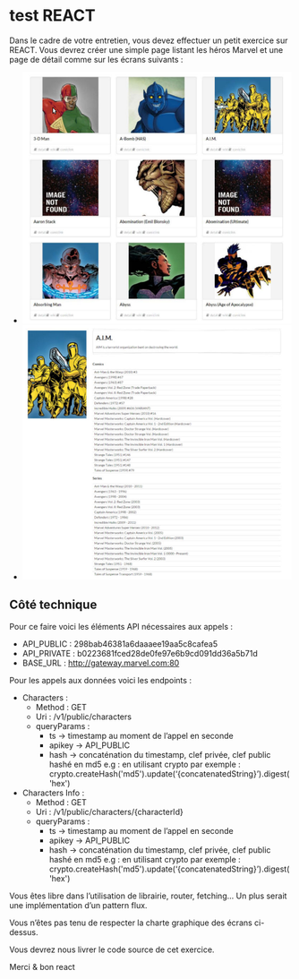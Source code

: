 # test REACT

Dans le cadre de votre entretien, vous devez effectuer un petit exercice sur REACT.
Vous devrez créer une simple page listant les héros Marvel et une page de détail comme sur les écrans suivants :

- [![Liste des super héros](https://raw.githubusercontent.com/niux3/ventes-privees/master/index-heros.jpg)](https://raw.githubusercontent.com/niux3/ventes-privees/master/index-heros.jpg)
- [![Liste des super héros](https://raw.githubusercontent.com/niux3/ventes-privees/master/fiche-identite.jpg)](https://raw.githubusercontent.com/niux3/ventes-privees/master/fiche-identite.jpg)

## Côté technique

Pour ce faire voici les éléments API nécessaires aux appels :

- API_PUBLIC : 298bab46381a6daaaee19aa5c8cafea5
- API_PRIVATE : b0223681fced28de0fe97e6b9cd091dd36a5b71d
- BASE_URL : http://gateway.marvel.com:80

Pour les appels aux données voici les endpoints :
- Characters :
    - Method : GET
    - Uri : /v1/public/characters
    - queryParams :
        - ts -> timestamp au moment de l’appel en seconde
        - apikey -> API_PUBLIC
        - hash -> concaténation du timestamp, clef privée, clef public hashé en md5
e.g : en utilisant crypto par exemple : crypto.createHash('md5').update(‘{concatenatedString}’).digest('hex')
- Characters Info :
    - Method : GET
    - Uri : /v1/public/characters/{characterId}
    - queryParams :
        - ts -> timestamp au moment de l’appel en seconde
        - apikey -> API_PUBLIC
        - hash -> concaténation du timestamp, clef privée, clef public hashé en md5
e.g : en utilisant crypto par exemple : crypto.createHash('md5').update(‘{concatenatedString}’).digest('hex')

Vous êtes libre dans l’utilisation de librairie, router, fetching...
Un plus serait une implémentation d’un pattern flux.

Vous n’êtes pas tenu de respecter la charte graphique des écrans ci-dessus.

Vous devrez nous livrer le code source de cet exercice.

Merci & bon react
